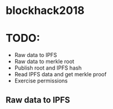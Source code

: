 # blockhack2018


# TODO:

  - Raw data to IPFS
  - Raw data to merkle root
  - Publish root and IPFS hash
  - Read IPFS data and get merkle proof
  - Exercise permissions


## Raw data to IPFS